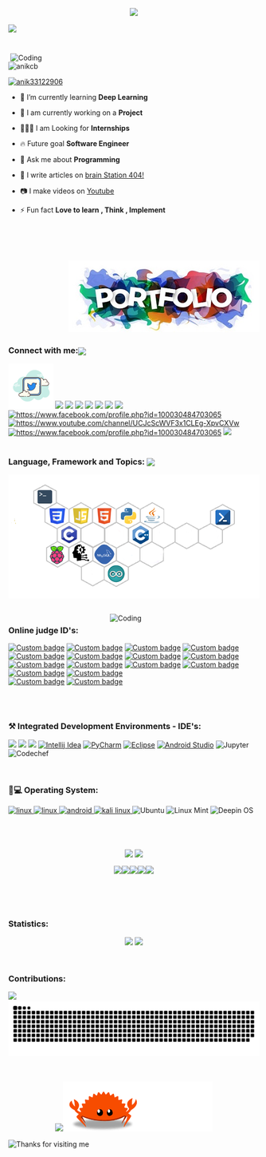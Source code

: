 

<p align="center" >
 
  <img height=150px src="https://raw.githubusercontent.com/BhuvaneshHingal/BhuvaneshHingal/master/icon/Olaf.gif" />
  
 </p>
 <img src="https://readme-typing-svg.herokuapp.com?font=Satisfy&color=5F9A80&size=40&center=true&vCenter=true&width=900&height=70&lines=Hi%2C+I'm+Anik;A+passionate+competitive+programmer;Student%2C+Blogger%2C+Web+Developer;Android+Developer%2C+Machine+Learning+Engineer;Where+there+is+Code%2C+There+is+Life;I+believe%2C+It's+never+over+till+it's+over." />
  </p>
 
 
 <h1></h1>

<img align="right" width="500" src="https://www.mygo.ge/uploads/blog/1584023795.jpg" alt="Coding">

<p align="left"> <img src="https://komarev.com/ghpvc/?username=anikcb&label=Profile%20views&color=0e75b6&style=flat" alt="anikcb" /> </p>

<p align="left"> <a href="https://twitter.com/anik33122906" target="blank"><img src="https://img.shields.io/twitter/follow/anik33122906?logo=twitter&style=for-the-badge" alt="anik33122906" /></a> </p>

- 🌱 I’m currently learning **Deep Learning**
- 🤖  I am currently working on a **Project**
- 👨🏻‍🏫 I am Looking for **Internships**
- 🔥  Future goal **Software Engineer**
- 💬 Ask me about **Programming**
- 📝 I write articles on [brain Station 404!](https://brainstation10.blogspot.com/)
- 📷 I make videos on [Youtube](https://www.youtube.com/channel/UCJcScWVF3x1CLEg-XpvCXVw)

- ⚡ Fun fact **Love to learn , Think , Implement**

</br>
</br>
<h1></h1>
<a href="https://anikcb.github.io/"> <p align="right"><img src="https://github.com/Anikcb/Anikcb/blob/main/port-2.jpg?raw=true" /></p></a>



<h3 align="left">Connect with me:<img align="center" src="https://github.com/CyberBoyAyush/CyberBoyAyush/raw/master/gifs/Handshake.gif" height="45px" style="max-width:100%;"></h3>
<p align="left">
 <a href="https://twitter.com/Anik33122906" rel="nofollow"><img src="https://github.com/Anikcb/Anikcb/blob/main/profile_data/icon12.png?raw=true" data-canonical-src="https://img.icons8.com/clouds/90/4a90e2/twitter.png" style="max-width:100%;"></a>
<a href="https://instagram.com/__.anik._" rel="nofollow"><img src="https://camo.githubusercontent.com/de15448147318b59c82d106c5d072ba7de21963a3064747e9065ff01caa1cbf3/68747470733a2f2f696d672e69636f6e73382e636f6d2f636c6f7564732f39302f3461393065322f696e7374616772616d2d6e65772d2d76322e706e67" data-canonical-src="https://img.icons8.com/clouds/90/4a90e2/instagram-new--v2.png" style="max-width:100%;"></a>
<a href="https://linkedin.com/in/anik-chakraborty-b16243208" rel="nofollow"><img src="https://camo.githubusercontent.com/0ff78512f45d498526f436fb6bb7c8cc39c7a2a8a3eef8b13df9553c34b3b5e3/68747470733a2f2f696d672e69636f6e73382e636f6d2f636c6f7564732f39302f3461393065322f6c696e6b6564696e2e706e67" data-canonical-src="https://img.icons8.com/clouds/90/4a90e2/linkedin.png" style="max-width:100%;"></a>
<a href="anikchakraborty562@gmail.com"><img src="https://camo.githubusercontent.com/1d9a59c6da0107279901779c1f1a96a5aec8a0830399e05eb0aef47d9d565d53/68747470733a2f2f696d672e69636f6e73382e636f6d2f636c6f7564732f39302f3461393065322f676d61696c2e706e67" data-canonical-src="https://img.icons8.com/clouds/90/4a90e2/gmail.png" style="max-width:100%;"></a>
<a href="https://www.facebook.com/profile.php?id=100030484703065" rel="nofollow"><img src="https://camo.githubusercontent.com/1248785395376b11590e99ea35def3889d84f93beb765cee43874a4700d4c1d1/68747470733a2f2f696d672e69636f6e73382e636f6d2f636c6f7564732f39302f3030303030302f66616365626f6f6b2d6e65772e706e67" data-canonical-src="https://img.icons8.com/clouds/90/000000/facebook-new.png" style="max-width:100%;"></a>
<a href="https://app.rocketseat.com.br/me/anik-chakraborty-07956" rel="nofollow"><img src="https://camo.githubusercontent.com/9594effbc8e8434f282fe9cdc709052fd1cb01298e340ad9b89b6e91989be64a/68747470733a2f2f696d672e69636f6e73382e636f6d2f636c6f7564732f39302f3461393065322f726f636b65742e706e67" data-canonical-src="https://img.icons8.com/clouds/90/4a90e2/rocket.png" style="max-width:100%;"></a>
<a href="https://t.me/anik01010" rel="nofollow"><img src="https://camo.githubusercontent.com/a509253c13e0b0b0a4760c68cd8a4554c500fd8c71f917efb2b1c9cdd8496946/68747470733a2f2f696d672e69636f6e73382e636f6d2f636c6f7564732f39302f3030303030302f74656c656772616d2d6170702e706e67" data-canonical-src="https://img.icons8.com/clouds/90/000000/telegram-app.png" style="max-width:100%;"></a>
<a href="https://api.whatsapp.com/send?phone=01761951604" rel="nofollow"><img src="https://camo.githubusercontent.com/175e706a636868b0dfdea77549b7b337238bc54cd4bfa0286fc4afd33d13a437/68747470733a2f2f696d672e69636f6e73382e636f6d2f636c6f7564732f39302f3030303030302f77686174736170702e706e67" data-canonical-src="https://img.icons8.com/clouds/90/000000/whatsapp.png" style="max-width:100%;"></a>
<a href="https://www.youtube.com/channel/UCJcScWVF3x1CLEg-XpvCXVw" target="blank"><img src="https://i.pinimg.com/originals/d4/1c/c6/d41cc6d360aeb4d4ea3f61a6c894aaa8.png" alt="https://www.facebook.com/profile.php?id=100030484703065" height="95"/></a>
<a href="https://www.pinterest.com/anikchakraborty562/_saved/" target="blank"><img src="https://img.icons8.com/clouds/2x/pinterest.png" alt="https://www.youtube.com/channel/UCJcScWVF3x1CLEg-XpvCXVw" height="95"/></a>
<a href="https://www.quora.com/profile/Anik-Chakraborty-47" target="blank"><img src="https://img.icons8.com/clouds/2x/quora.png" alt="https://www.facebook.com/profile.php?id=100030484703065" height="95"/></a>
<a href="https://stackoverflow.com/users/16171263/anik-chakraborty?tab=profile" target="blank"><img src="https://i.pinimg.com/originals/82/c0/4f/82c04f311cbdae05b5c729b9ff6ab588.png" height="95"/></a>

 
 <br>
 <br>
 
 <h3 align="left">Language, Framework and Topics:  <img align="center" src="https://upload.wikimedia.org/wikipedia/commons/thumb/d/d6/Cat_Laptop_-_Idil_Keysan_-_Wikimedia_Giphy_stickers_2019.gif/1200px-Cat_Laptop_-_Idil_Keysan_-_Wikimedia_Giphy_stickers_2019.gif" height="59px" style="max-width:100%;"></h3>
 <img align="center" src="https://github.com/Anikcb/Anikcb/blob/main/profile_data/language2.png?raw=true" />
  
</p>
</br>
<img align="right" width="300" src="https://user-images.githubusercontent.com/37551474/113611467-3a567d80-9657-11eb-862b-b07b4f105c6f.gif" alt="Coding">
<h3 align="left">Online judge ID's:</h3>
<p align="left">

 <a href="https://www.hackerearth.com/@anik27"><img alt="Custom badge" src="https://img.shields.io/badge/Hacker%20Earth-10-yellowgreen" height="30px" ></a>
    <a href="https://www.topcoder.com/members/Anikchakraborty"><img alt="Custom badge" src="https://img.shields.io/badge/Top%20Coder-10-blue" height="30px" ></a>
    <a href="https://www.urionlinejudge.com.br/judge/en/profile/251274"><img alt="Custom badge" src="https://img.shields.io/badge/URI-47-lightgrey" height="30px" ></a>
    <a href="https://leetcode.com/Dark_Rider_00/"><img alt="Custom badge" src="https://img.shields.io/badge/LeetCode-177-red" height="30px" ></a></br>
 <a href="https://codeforces.com/profile/_Dark_Rider_"><img alt="Custom badge" src="https://img.shields.io/badge/Codeforces-2259-blue" height="30px" ></a>
 <a href="https://onlinejudge.org/index.php?option=com_onlinejudge&Itemid=15"><img alt="Custom badge" src="https://img.shields.io/badge/UVA-164-blue" height="30px" ></a>
    <a href="https://toph.co/u/ihavedone"><img alt="Custom badge" src="https://img.shields.io/badge/Toph-134-yellow" height="30px" ></a>
    <a href="https://www.e-olymp.com/en/users/DarkRider"><img alt="Custom badge" src="https://img.shields.io/badge/e--olymp-11-red" height="30px" ></a></br>
    <a href="https://cses.fi/user/8366"><img alt="Custom badge" src="https://img.shields.io/badge/CSES-59-blue" height="30px" ></a>
    <a href="https://lightoj.com/user/anikchakrabo"><img alt="Custom badge" src="https://img.shields.io/badge/LightOj-90-brightgreen" height="30px" ></a>
    <a href="https://www.spoj.com/myaccount/"><img alt="Custom badge" src="https://img.shields.io/badge/SPOJ-104-red" height="30px" ></a>
    <a href="https://www.codechef.com/users/anik121"><img alt="Custom badge" src="https://img.shields.io/badge/CodeChef-91-orange" height="30px" ></a></br>
    <a href="https://projecteuler.net/progress"><img alt="Custom badge" src="https://img.shields.io/badge/Project%20Euler-18-yellow" height="30px" ></a>
    <a href="https://www.hackerrank.com/anikchakraborty4"><img alt="Custom badge" src="https://img.shields.io/badge/HackerRank-40-yellowgreen" height="30px" ></a>
 <br>
    <a href="http://www.devskill.com/MyAccount/Profile"><img alt="Custom badge" src="https://img.shields.io/badge/Dev%20Skill-34-green" height="30px" ></a>
    <a href="https://acm.timus.ru/problemset.aspx"><img alt="Custom badge" src="https://img.shields.io/badge/Timus-5-lightgrey" height="30px" ></a>
</p>

</br>



 </br>
 <h3 align="left">⚒  Integrated Development Environments - IDE's:</h3>
<p align="left">
 <img src="https://img.shields.io/badge/sublime_text-%23575757.svg?&style=for-the-badge&logo=sublime-text&logoColor=important">
 <img src="https://img.shields.io/badge/Visual_Studio_Code-0078D4?style=for-the-badge&logo=visual%20studio%20code&logoColor=white">
 <img src="https://img.shields.io/badge/Xampp-F37623?style=for-the-badge&logo=xampp&logoColor=white">
<a href="https://www.jetbrains.com/idea/" rel="nofollow"><img src="https://camo.githubusercontent.com/ca35911d1944e2b62415b6b84040fccc403aaacf064b95e5d0cd93790b34e4a8/68747470733a2f2f696d672e736869656c64732e696f2f62616467652f2d496e74656c6c694a5f494445412d3362326535613f7374796c653d666f722d7468652d6261646765266c6f676f3d496e74656c6c694a2d49444541266c6f676f436f6c6f723d7768697465" alt="Intellij Idea" title="Intellij Idea" data-canonical-src="https://img.shields.io/badge/-IntelliJ_IDEA-3b2e5a?style=for-the-badge&amp;logo=IntelliJ-IDEA&amp;logoColor=white" style="max-width:100%;"></a>
<a href="https://www.jetbrains.com/pycharm/" rel="nofollow"><img src="https://camo.githubusercontent.com/839a79743e6b84a7c9134f089b2961948df3e252709cb962fb20335d5b430748/68747470733a2f2f696d672e736869656c64732e696f2f62616467652f2d5079436861726d2d3030336632633f7374796c653d666f722d7468652d6261646765266c6f676f3d5079436861726d266c6f676f436f6c6f723d7768697465" alt="PyCharm" title="PyCharm" data-canonical-src="https://img.shields.io/badge/-PyCharm-003f2c?style=for-the-badge&amp;logo=PyCharm&amp;logoColor=white" style="max-width:100%;"></a>
<a href="https://www.eclipse.org/ide/" rel="nofollow"><img src="https://camo.githubusercontent.com/e94c506671e04a00c96f348821d212086714dbffcc98cb17fead097355017543/68747470733a2f2f696d672e736869656c64732e696f2f62616467652f2d45636c697073652d3362326535613f7374796c653d666f722d7468652d6261646765266c6f676f3d45636c69707365266c6f676f436f6c6f723d7768697465" alt="Eclipse" title="Eclipse" data-canonical-src="https://img.shields.io/badge/-Eclipse-3b2e5a?style=for-the-badge&amp;logo=Eclipse&amp;logoColor=white" style="max-width:100%;"></a>
<a href="https://developer.android.com/studio" rel="nofollow"><img src="https://camo.githubusercontent.com/25f6b994eeba28f58dcae846041938cb960cfa131e084b02cd30c2ea2df827c6/68747470733a2f2f696d672e736869656c64732e696f2f62616467652f416e64726f696425323053747564696f2d3030383646383f7374796c653d666f722d7468652d6261646765266c6f676f3d616e64726f69642d73747564696f266c6f676f436f6c6f723d7768697465" alt="Android Studio" title="Android Studio" data-canonical-src="https://img.shields.io/badge/Android%20Studio-0086F8?style=for-the-badge&amp;logo=android-studio&amp;logoColor=white" style="max-width:100%;"></a>
<img src="https://img.shields.io/badge/Jupyter-Notebook-orange?style=for-the-badge&logo=Jupyter" alt="Jupyter" title="Jupyter" data-canonical-src="https://img.shields.io/badge/Android%20Studio-0086F8?style=for-the-badge&amp;logo=android-studio&amp;logoColor=white" style="max-width:100%;">
<img src="https://img.shields.io/badge/-CodeChef-5B4638?style=for-the-badge&logo=CodeChef&logoColor=white" alt="Codechef" title="codechef" data-canonical-src="https://img.shields.io/badge/Android%20Studio-0086F8?style=for-the-badge&amp;logo=android-studio&amp;logoColor=white" style="max-width:100%;">


</p>

</br>
<h3 align="left">📱💻 Operating System:</h3>
<p align="left">

<a href="https://www.microsoft.com/en-us/windows" target="_blank"> <img src="https://img.shields.io/badge/Windows-0078D6?style=for-the-badge&logo=windows&logoColor=white" alt="linux" /> </a>
<a href="https://www.linux.org/" target="_blank"> <img src="https://img.shields.io/badge/Linux-FCC624?style=for-the-badge&logo=linux&logoColor=black" alt="linux" /> </a> 
<a href="https://developer.android.com" target="_blank"> <img src="https://img.shields.io/badge/Android-3DDC84?style=for-the-badge&logo=android&logoColor=white" alt="android" /> </a>
 <a href="https://www.kali.org/" target="_blank"> <img src="https://img.shields.io/badge/Kali_Linux-557C94?style=for-the-badge&logo=kali-linux&logoColor=white" alt="kali linux" /> </a>
<img src="https://img.shields.io/badge/Ubuntu-E95420?style=for-the-badge&logo=ubuntu&logoColor=white" alt="Ubuntu" />
<img src="https://img.shields.io/badge/Linux_Mint-87CF3E?style=for-the-badge&logo=linux-mint&logoColor=white" alt="Linux Mint" />
<img src="https://img.shields.io/badge/Deepin-007CFF?style=for-the-badge&logo=deepin&logoColor=white" alt="Deepin OS" />

</p>
</br>
<h1></h1>

<p align="center">
  <img height=230px src="https://i.pinimg.com/564x/28/f2/76/28f2765e35060ace8830174479e60976.jpg" /> 
 <img height=200px src=https://github-readme-stats.vercel.app/api/top-langs/?username=anikcb&hide_title=true&hide_border=true&layout=compact&langs_count=10&theme=tokyonight>
</P>
<p align="center">
 <a target="_blank" rel="noopener noreferrer" href="https://camo.githubusercontent.com/ece04e9e6d8e7370a88024f41d544915e01ce71b5457326c08349cc282ccf2d4/68747470733a2f2f6d65646961332e67697068792e636f6d2f6d656469612f6c6e377a32655772696951416c6c6656636e2f323030772e77656270"><img src="https://camo.githubusercontent.com/ece04e9e6d8e7370a88024f41d544915e01ce71b5457326c08349cc282ccf2d4/68747470733a2f2f6d65646961332e67697068792e636f6d2f6d656469612f6c6e377a32655772696951416c6c6656636e2f323030772e77656270" width="100" data-canonical-src="https://media3.giphy.com/media/ln7z2eWriiQAllfVcn/200w.webp" style="max-width:100%;"></a><a target="_blank" rel="noopener noreferrer" href="https://camo.githubusercontent.com/a3ccfae79c559d3ff0c7ece89882c93bf278d01f0d2a1d908e19497630dca49d/68747470733a2f2f692e67697068792e636f6d2f6d656469612f4c4d7439363338644f38646674416a74636f2f3230302e77656270"><img src="https://camo.githubusercontent.com/a3ccfae79c559d3ff0c7ece89882c93bf278d01f0d2a1d908e19497630dca49d/68747470733a2f2f692e67697068792e636f6d2f6d656469612f4c4d7439363338644f38646674416a74636f2f3230302e77656270" width="100" data-canonical-src="https://i.giphy.com/media/LMt9638dO8dftAjtco/200.webp" style="max-width:100%;"></a><a target="_blank" rel="noopener noreferrer" href="https://camo.githubusercontent.com/cda2bff49eb0cd388393e08dd91cc3cf461f095e387d3fdcb8648ab0418010aa/68747470733a2f2f692e67697068792e636f6d2f6d656469612f654e41736a4f353574506267616f72376d612f323030772e77656270"><img src="https://camo.githubusercontent.com/cda2bff49eb0cd388393e08dd91cc3cf461f095e387d3fdcb8648ab0418010aa/68747470733a2f2f692e67697068792e636f6d2f6d656469612f654e41736a4f353574506267616f72376d612f323030772e77656270" width="100" data-canonical-src="https://i.giphy.com/media/eNAsjO55tPbgaor7ma/200w.webp" style="max-width:100%;"></a><a target="_blank" rel="noopener noreferrer" href="https://camo.githubusercontent.com/0cad3f969b0946abd0e5f16e9ed1ff78a2495a40c2bb5c6414aefd4be76505aa/68747470733a2f2f692e67697068792e636f6d2f6d656469612f4b7a4a6b7a6a676766474e355079366e6b542f3230302e77656270"><img src="https://camo.githubusercontent.com/0cad3f969b0946abd0e5f16e9ed1ff78a2495a40c2bb5c6414aefd4be76505aa/68747470733a2f2f692e67697068792e636f6d2f6d656469612f4b7a4a6b7a6a676766474e355079366e6b542f3230302e77656270" width="100" data-canonical-src="https://i.giphy.com/media/KzJkzjggfGN5Py6nkT/200.webp" style="max-width:100%;"></a><a target="_blank" rel="noopener noreferrer" href="https://camo.githubusercontent.com/4d67389739aa53e876a878719fa61eeebea468ae0be6af71903fa8c4c9b72018/68747470733a2f2f692e67697068792e636f6d2f6d656469612f49647941514a564e326b56504e55726f6a4d2f3230302e77656270"><img src="https://camo.githubusercontent.com/4d67389739aa53e876a878719fa61eeebea468ae0be6af71903fa8c4c9b72018/68747470733a2f2f692e67697068792e636f6d2f6d656469612f49647941514a564e326b56504e55726f6a4d2f3230302e77656270" width="100" data-canonical-src="https://i.giphy.com/media/IdyAQJVN2kVPNUrojM/200.webp" style="max-width:100%;"></a><br><br>
 </p>
<br>

<h1></h1>

<h3 align="left">Statistics: </h3>
<p align="center">
  <img width="48%" src="https://github-readme-stats.vercel.app/api?username=anikcb&show_icons=true&theme=tokyonight" />
  <img width="48%" src="https://github-readme-streak-stats.herokuapp.com?user=anikcb&theme=tokyonight" />
 
</p>
<br>

<h3 align="left">Contributions: </h3>
<img src="https://activity-graph.herokuapp.com/graph?username=Anikcb&amp;theme=react-dark&amp;hide_border=true&amp;area=true" style="max-width:100%;">
<br>
<img src="https://raw.githubusercontent.com/Anikcb/Anikcb/4a60f4c9266d97748675c08ab12a54bab5dbf688/profile_data/snake2.svg">


<!-- <img src="https://github-profile-summary-cards.vercel.app/api/cards/profile-details?username=Anikcb&amp;theme=solarized_dark" style="max-width:100%;"> -->


<p align="center">
<br><br>
  <a target="_blank" rel="noopener noreferrer" href="https://camo.githubusercontent.com/9e342bd35a241b71d3e030508048a7afcd2152475a3def94e59473ea67d68ca8/68747470733a2f2f6c6974746c652e6b796c6572636f6e7761792e636f6d2f696d616765732f676f6c616e672d776861742e676966"><img src="https://camo.githubusercontent.com/9e342bd35a241b71d3e030508048a7afcd2152475a3def94e59473ea67d68ca8/68747470733a2f2f6c6974746c652e6b796c6572636f6e7761792e636f6d2f696d616765732f676f6c616e672d776861742e676966" width="300" data-canonical-src="https://little.kylerconway.com/images/golang-what.gif" style="max-width:100%;"></a><a target="_blank" rel="noopener noreferrer" href="https://camo.githubusercontent.com/c1c93f9eb67d41cd3ab567824405631bbec58b7d9ea37496a485cb3b3a71d5a2/68747470733a2f2f696e74726f2e727573746272696467652e636f6d2f696d672f6665727269732e676966"><img src="https://github.com/Anikcb/Anikcb/blob/main/profile_data/l_6.gif?raw=true" width="300" data-canonical-src="https://intro.rustbridge.com/img/ferris.gif" style="max-width:100%;"></a>
</p>

<img height="120" alt="Thanks for visiting me" width="100%" src="https://raw.githubusercontent.com/BrunnerLivio/brunnerlivio/master/images/marquee.svg" style="max-width:100%;">
